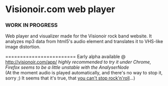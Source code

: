 Visionoir.com web player
========================
### WORK IN PROGRESS

Web player and visualizer made for the Visionoir rock band website.
It analyzes mp3 data from html5's audio element and translates it to VHS-like image distortion.

========================
Early alpha available @ http://visionoir.com/app/ _highly recommended to try it under Chrome, Firefox seems to be a little unstable with the AnalyserNode_     
(At the moment audio is played automatically, and there's no way to stop it, sorry ;) It seems that it's true, that [you can't stop rock'n'roll](http://youtu.be/0E4lpOdthn8?t=2m23s)...)
